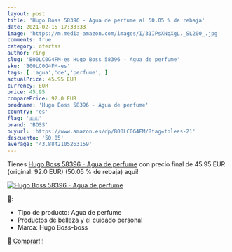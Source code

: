 ```yaml
---
layout: post
title: 'Hugo Boss 58396 - Agua de perfume al 50.05 % de rebaja'
date: 2021-02-15 17:33:33
image: 'https://m.media-amazon.com/images/I/31IPsXNqXgL._SL200_.jpg'
comments: true
category: ofertas
author: ring
slug: 'B00LC0G4FM-es Hugo Boss 58396 - Agua de perfume'
sku: 'B00LC0G4FM-es'
tags: [ 'agua','de','perfume', ]
actualPrice: 45.95 EUR
currency: EUR
price: 45.95
comparePrice: 92.0 EUR
prodname: 'Hugo Boss 58396 - Agua de perfume'
country: 'es'
flag: '🇪🇸'
brand: 'BOSS'
buyurl: 'https://www.amazon.es/dp/B00LC0G4FM/?tag=tolees-21'
descuento: '50.05'
average: '43.8842105263159'
---
```


Tienes [Hugo Boss 58396 - Agua de perfume](https://www.amazon.es/dp/B00LC0G4FM/?tag=tolees-21) con precio final de  45.95 EUR (original: 92.0 EUR) (50.05 %  de rebaja) aqui!

[![Hugo Boss 58396 - Agua de perfume](https://m.media-amazon.com/images/I/31IPsXNqXgL._SL200_.jpg)](https://www.amazon.es/dp/B00LC0G4FM/?tag=tolees-21)

🔎:

- Tipo de producto: Agua de perfume
- Productos de belleza y el cuidado personal
- Marca: Hugo Boss-boss

[🛒 Comprar!!!](https://www.amazon.es/dp/B00LC0G4FM/?tag=tolees-21)
